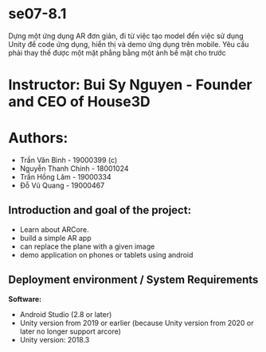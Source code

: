 # se07-8.1
Dựng một ứng dụng AR đơn giản, đi từ việc tạo model đến việc sử dụng Unity để code ứng dụng, hiển thị và demo ứng dụng trên mobile. Yêu cầu phải thay thế được một mặt phẳng bằng một ảnh bề mặt cho trước
# Instructor: Bui Sy Nguyen - Founder and CEO of House3D

# Authors:
- Trần Văn Bình - 19000399 (c)
- Nguyễn Thanh Chính - 18001024
- Trần Hồng Lâm - 19000334
- Đỗ Vũ Quang - 19000467
## Introduction and goal of the project:
- Learn about ARCore.
- build a simple AR app
- can replace the plane with a given image
- demo application on phones or tablets using android
## Deployment environment / System Requirements

**Software:**
- Android Studio (2.8 or later)
- Unity version from 2019 or earlier (because Unity version from 2020 or later no longer support arcore)
- Unity version: 2018.3
